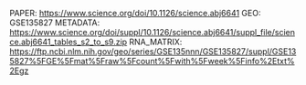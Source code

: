 PAPER: https://www.science.org/doi/10.1126/science.abj6641
GEO: GSE135827
METADATA: https://www.science.org/doi/suppl/10.1126/science.abj6641/suppl_file/science.abj6641_tables_s2_to_s9.zip
RNA_MATRIX: https://ftp.ncbi.nlm.nih.gov/geo/series/GSE135nnn/GSE135827/suppl/GSE135827%5FGE%5Fmat%5Fraw%5Fcount%5Fwith%5Fweek%5Finfo%2Etxt%2Egz

